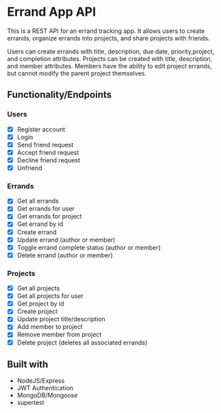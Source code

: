 # Errand App API

This is a REST API for an errand tracking app. It allows users to create errands, organize errands into projects, and share projects with friends.

Users can create errands with title, description, due date, priority,project, and completion attributes. Projects can be created with title, description, and member attributes. Members have the ability to edit project errands, but cannot modify the parent project themselves.

## Functionality/Endpoints

### Users

- [x] Register account
- [x] Login
- [x] Send friend request
- [x] Accept friend request
- [x] Decline friend request
- [x] Unfriend

### Errands

- [x] Get all errands
- [x] Get errands for user
- [x] Get errands for project
- [x] Get errand by id
- [x] Create errand
- [x] Update errand (author or member)
- [x] Toggle errand complete status (author or member)
- [x] Delete errand (author or member)

### Projects

- [x] Get all projects
- [x] Get all projects for user
- [x] Get project by id
- [x] Create project
- [x] Update project title/description
- [x] Add member to project
- [x] Remove member from project
- [x] Delete project (deletes all associated errands)

## Built with

- NodeJS/Express
- JWT Authentication
- MongoDB/Mongoose
- supertest
